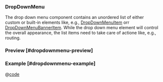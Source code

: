 <h3>DropDownMenu</h3>

The drop down menu component contains an unordered list of either custom or built-in elements like, e.g., [DropDownMenuItem](drop-down-menu-item.html) orr [DropDownMenuBannerItem](drop-down-menu-banner-item.html). While the drop down menu element will control the overall appearance, the list items need to take care of actione like, e.g., routing.

### Preview [#dropdownmenu-preview]
<DynamicComponentDisplay type="DropDownMenu">
  <DropDownMenuPreview/>
</DynamicComponentDisplay>

### Example [#dropdownmenu-example]
@[code](@examples/DropDownMenuExample.vue)
